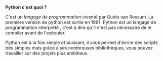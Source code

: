 **Python c'est quoi ?**

C'est un *langage de programmation* inventé par Guido van Rossum. La première version de python est sortie en 1991. Python est un langage de programmation interprété , c'est à dire qu'il n'est pas nécessaire de le compiler avant de l'exécuter.

Python est à la fois simple et puissant, il vous permet d'écrire des scripts très simples mais grâce à ses nombreuses bibliothèques, vous pouvez travailler sur des projets plus ambitieux.
